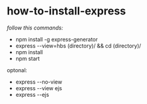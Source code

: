 # how-to-install-express

*follow this commands:*

- npm install -g express-generator
- express --view=hbs (directory)/ && cd (directory)/
- npm install
- npm start

optonal:
- express --no-view
- express --view ejs
- express --ejs
